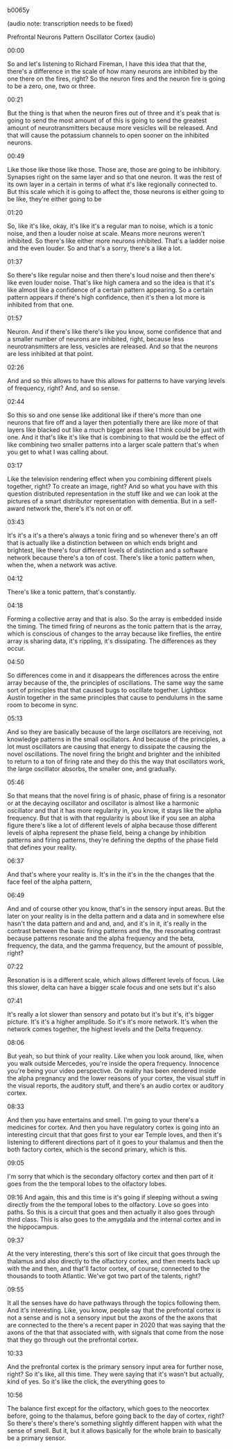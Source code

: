 b0065y

(audio note: transcription needs to be fixed)

Prefrontal Neurons Pattern Oscillator Cortex (audio)

00:00

So and let's listening to Richard Fireman, I have this idea that that the, there's a difference in the scale of how many neurons are inhibited by the one there on the fires, right? So the neuron fires and the neuron fire is going to be a zero, one, two or three.

00:21

But the thing is that when the neuron fires out of three and it's peak that is going to send the most amount of of this is going to send the greatest amount of neurotransmitters because more vesicles will be released. And that will cause the potassium channels to open sooner on the inhibited neurons.

00:49

Like those like those like those. Those are, those are going to be inhibitory. Synapses right on the same layer and so that one neuron. It was the rest of its own layer in a certain in terms of what it's like regionally connected to. But this scale which it is going to affect the, those neurons is either going to be like, they're either going to be

01:20

So, like it's like, okay, it's like it's a regular man to noise, which is a tonic noise, and then a louder noise at scale. Means more neurons weren't inhibited. So there's like either more neurons inhibited. That's a ladder noise and the even louder. So and that's a sorry, there's a like a lot.

01:37

So there's like regular noise and then there's loud noise and then there's like even louder noise. That's like high camera and so the idea is that it's like almost like a confidence of a certain pattern appearing. So a certain pattern appears if there's high confidence, then it's then a lot more is inhibited from that one.

01:57

Neuron. And if there's like there's like you know, some confidence that and a smaller number of neurons are inhibited, right, because less neurotransmitters are less, vesicles are released. And so that the neurons are less inhibited at that point.

02:26

And and so this allows to have this allows for patterns to have varying levels of frequency, right? And, and so sense.

02:44

So this so and one sense like additional like if there's more than one neurons that fire off and a layer then potentially there are like more of that layers like blacked out like a much bigger areas like I think could be just with one. And it that's like it's like that is combining to that would be the effect of like combining two smaller patterns into a larger scale pattern that's when you get to what I was calling about.

03:17

Like the television rendering effect when you combining different pixels together, right? To create an image, right? And so what you have with this question distributed representation in the stuff like and we can look at the pictures of a smart distributor representation with dementia. But in a self-award network the, there's it's not on or off.

03:43

It's it's a it's a there's always a tonic firing and so whenever there's an off that is actually like a distinction between on which ends bright and brightest, like there's four different levels of distinction and a software network because there's a ton of cost. There's like a tonic pattern when, when the, when a network was active.

04:12

There's like a tonic pattern, that's constantly.

04:18

Forming a collective array and that is also. So the array is embedded inside the timing. The timed firing of neurons as the tonic pattern that is the array, which is conscious of changes to the array because like fireflies, the entire array is sharing data, it's rippling, it's dissipating. The differences as they occur.

04:50

So differences come in and it disappears the differences across the entire array because of the, the principles of oscillations. The same way the same sort of principles that that caused bugs to oscillate together. Lightbox Austin together in the same principles that cause to pendulums in the same room to become in sync.

05:13

And so they are basically because of the large oscillators are receiving, not knowledge patterns in the small oscillators. And because of the principles, a lot must oscillators are causing that energy to dissipate the causing the novel oscillations. The novel firing the bright and brighter and the inhibited to return to a ton of firing rate and they do this the way that oscillators work, the large oscillator absorbs, the smaller one, and gradually.

05:46

So that means that the novel firing is of phasic, phase of firing is a resonator or at the decaying oscillator and oscillator is almost like a harmonic oscillator and that it has more regularity in, you know, it stays like the alpha frequency. But that is with that regularity is about like if you see an alpha figure there's like a lot of different levels of alpha because those different levels of alpha represent the phase field, being a change by inhibition patterns and firing patterns, they're defining the depths of the phase field that defines your reality.

06:37

And that's where your reality is. It's in the it's in the the changes that the face feel of the alpha pattern,

06:49

And and of course other you know, that's in the sensory input areas. But the later on your reality is in the delta pattern and a data and in somewhere else hasn't the data pattern and and and, and, and it's in it, it's really in the contrast between the basic firing patterns and the, the resonating contrast because patterns resonate and the alpha frequency and the beta, frequency, the data, and the gamma frequency, but the amount of possible, right?

07:22

Resonation is is a different scale, which allows different levels of focus. Like this slower, delta can have a bigger scale focus and one sets but it's also

07:41

It's really a lot slower than sensory and potato but it's but it's, it's bigger picture. It's it's a higher amplitude. So it's it's more network. It's when the network comes together, the highest levels and the Delta frequency.

08:06

But yeah, so but think of your reality. Like when you look around, like, when you walk outside Mercedes, you're inside the opera frequency. Innocence you're being your video perspective. On reality has been rendered inside the alpha pregnancy and the lower reasons of your cortex, the visual stuff in the visual reports, the auditory stuff, and there's an audio cortex or auditory cortex.

08:33

And then you have entertains and smell. I'm going to your there's a medicines for cortex. And then you have regulatory cortex is going into an interesting circuit that that goes first to your ear Temple loves, and then it's listening to different directions part of it goes to your thalamus and then the both factory cortex, which is the second primary, which is this.

09:05

I'm sorry that which is the secondary olfactory cortex and then part of it goes from the the temporal lobes to the olfactory lobes.

09:16
And again, this and this time is it's going if sleeping without a swing directly from the the temporal lobes to the olfactory. Love so goes into paths. So this is a circuit that goes and then actually it also goes through third class. This is also goes to the amygdala and the internal cortex and in the hippocampus.

09:37

At the very interesting, there's this sort of like circuit that goes through the thalamus and also directly to the olfactory cortex, and then meets back up with the and then, and that'll factor cortex, of course, connected to the thousands to tooth Atlantic. We've got two part of the talents, right?

09:55

It all the senses have do have pathways through the topics following them. And it's interesting. Like, you know, people say that the prefrontal cortex is not a sense and is not a sensory input but the axons of the the axons that are connected to the there's a recent paper in 2020 that was saying that the axons of the that that associated with, with signals that come from the nose that they go through out the prefrontal cortex.

10:33

And the prefrontal cortex is the primary sensory input area for further nose, right? So it's like, all this time. They were saying that it's wasn't but actually, kind of yes. So it's like the click, the everything goes to

10:56

The balance first except for the olfactory, which goes to the neocortex before, going to the thalamus, before going back to the day of cortex, right? So there's there's there's something slightly different happen with what the sense of smell. But it, but it allows basically for the whole brain to basically be a primary sensor.
